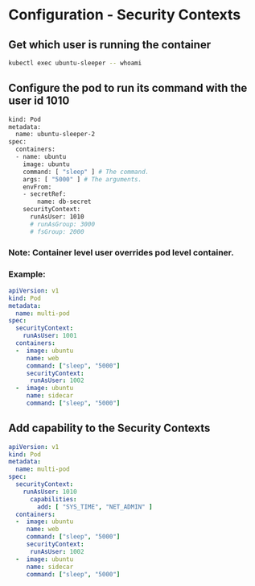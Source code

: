 # Configuration - Security Contexts

## Get which user is running the container

```bash
kubectl exec ubuntu-sleeper -- whoami
```

## Configure the pod to run its command with the user id 1010

```bash
kind: Pod
metadata:
  name: ubuntu-sleeper-2
spec:
  containers:
  - name: ubuntu
    image: ubuntu
    command: [ "sleep" ] # The command.
    args: [ "5000" ] # The arguments.
    envFrom:
    - secretRef:
        name: db-secret
    securityContext:
      runAsUser: 1010
      # runAsGroup: 3000
      # fsGroup: 2000
```

### Note: Container level user overrides pod level container.

### Example:

```yaml
apiVersion: v1
kind: Pod
metadata:
  name: multi-pod
spec:
  securityContext:
    runAsUser: 1001
  containers:
  -  image: ubuntu
     name: web
     command: ["sleep", "5000"]
     securityContext:
      runAsUser: 1002
  -  image: ubuntu
     name: sidecar
     command: ["sleep", "5000"]
```

## Add capability to the Security Contexts 

```yaml
apiVersion: v1
kind: Pod
metadata:
  name: multi-pod
spec:
  securityContext:
    runAsUser: 1010
      capabilities:
        add: [ "SYS_TIME", "NET_ADMIN" ]
  containers:
  -  image: ubuntu
     name: web
     command: ["sleep", "5000"]
     securityContext:
      runAsUser: 1002
  -  image: ubuntu
     name: sidecar
     command: ["sleep", "5000"]
```